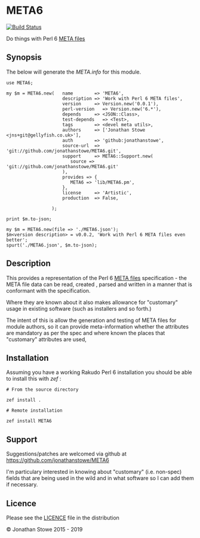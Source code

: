 # META6

[![Build Status](https://travis-ci.org/jonathanstowe/META6.svg?branch=master)](https://travis-ci.org/jonathanstowe/META6)

Do things with Perl 6 [META files](http://design.perl6.org/S22.html#META6.json)

## Synopsis

The below will generate the  *META.info* for this module.

```
use META6;

my $m = META6.new(   name        => 'META6',
                     description => 'Work with Perl 6 META files',
                     version     => Version.new('0.0.1'),
                     perl-version   => Version.new('6.*'),
                     depends     => <JSON::Class>,
                     test-depends   => <Test>,
                     tags        => <devel meta utils>,
                     authors     => ['Jonathan Stowe <jns+git@gellyfish.co.uk>'],
                     auth        => 'github:jonathanstowe',
                     source-url  => 'git://github.com/jonathanstowe/META6.git',
                     support     => META6::Support.new(
                        source => 'git://github.com/jonathanstowe/META6.git'
                     ),
                     provides => {
                        META6 => 'lib/META6.pm',
                     },
                     license     => 'Artistic',
                     production  => False,

                 );

print $m.to-json;

my $m = META6.new(file => './META6.json');
$m<version description> = v0.0.2, 'Work with Perl 6 META files even better';
spurt('./META6.json', $m.to-json);
```
## Description

This provides a representation of the Perl 6 [META
files](http://design.perl6.org/S22.html#META6.json) specification -
the META file data can be read, created , parsed and written in a manner
that is conformant with the specification.

Where they are known about it also makes allowance for "customary"
usage in existing software (such as installers and so forth.)

The intent of this is allow the generation and testing of META files for
module authors, so it can provide meta-information whether the attributes
are mandatory as per the spec and where known the places that "customary"
attributes are used,


## Installation

Assuming you have a working Rakudo Perl 6 installation you should be able to
install this with *zef* :

    # From the source directory
   
    zef install .

    # Remote installation

    zef install META6

## Support

Suggestions/patches are welcomed via github at https://github.com/jonathanstowe/META6

I'm particulary interested in knowing about "customary" (i.e. non-spec)
fields that are being used in the wild and in what software so I can
add them if necessary.

## Licence

Please see the [LICENCE](LICENCE) file in the distribution

© Jonathan Stowe 2015 - 2019

